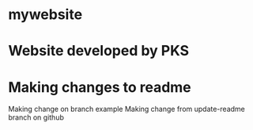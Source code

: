 # mywebsite
# Website developed by PKS
# Making changes to readme
Making change on branch example
Making change from update-readme branch on github
